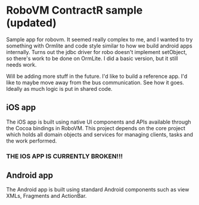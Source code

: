 # RoboVM ContractR sample (updated)

Sample app for robovm. It seemed really complex to me, and I wanted to try something with Ormlite and code style
similar to how we build android apps internally. Turns out the jdbc driver for robo doesn't implement setObject,
so there's work to be done on OrmLite. I did a basic version, but it still needs work.

Will be adding more stuff in the future. I'd like to build a reference app. I'd like to maybe move away from the bus
communication.  See how it goes. Ideally as much logic is put in shared code.

## iOS app

The iOS app is built using native UI components and APIs available through the
Cocoa bindings in RoboVM. This project depends on the core project which holds
all domain objects and services for managing clients, tasks and the work
performed.

### THE IOS APP IS CURRENTLY BROKEN!!!

## Android app

The Android app is built using standard Android components such as view XMLs,
Fragments and ActionBar.
